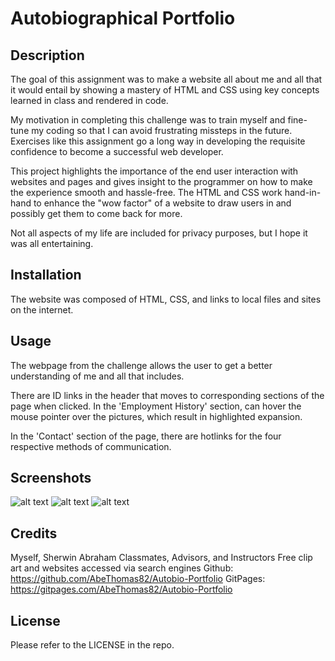 # Autobiographical Portfolio

## Description

The goal of this assignment was to make a website all about me and all that it would entail by showing a mastery of HTML and CSS using key concepts learned in class and rendered in code.

My motivation in completing this challenge was to train myself and fine-tune my coding so that I can avoid frustrating missteps in the future. Exercises like this assignment go a long way in developing the requisite confidence to become a successful web developer.

This project highlights the importance of the end user interaction with websites and pages and gives insight to the programmer on how to make the experience smooth and hassle-free. The HTML and CSS work hand-in-hand to enhance the "wow factor" of a website to draw users in and possibly get them to come back for more.

Not all aspects of my life are included for privacy purposes, but I hope it was all entertaining.

## Installation

The website was composed of HTML, CSS, and links to local files and sites on the internet.

## Usage

The webpage from the challenge allows the user to get a better understanding of me and all that includes.

There are ID links in the header that moves to corresponding sections of the page when clicked. In the 'Employment History' section, can hover the mouse pointer over the pictures, which result in highlighted expansion.

In the 'Contact' section of the page, there are hotlinks for the four respective methods of communication.  

## Screenshots
![alt text](https://github.com/AbeThomas82/Autobio-Portfolio/tree/main/assets/images/Screenshot1.jpg?raw=true)
![alt text](https://github.com/AbeThomas82/Autobio-Portfolio/tree/main/assets/images/Screenshot2.jpg?raw=true)
![alt text](https://github.com/AbeThomas82/Autobio-Portfolio/tree/main/assets/images/Screenshot3.jpg?raw=true)

## Credits

Myself, Sherwin Abraham
Classmates, Advisors, and Instructors
Free clip art and websites accessed via search engines
Github: https://github.com/AbeThomas82/Autobio-Portfolio
GitPages: https://gitpages.com/AbeThomas82/Autobio-Portfolio

## License

Please refer to the LICENSE in the repo.
